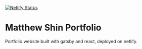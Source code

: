 [![Netlify Status](https://api.netlify.com/api/v1/badges/312a49ff-f0fa-48ef-ace6-39cc0ec4aaf9/deploy-status)](https://app.netlify.com/sites/heuristic-borg-e1f3bd/deploys)

# Matthew Shin Portfolio

Portfolio website built with gatsby and react, deployed on netlify.
